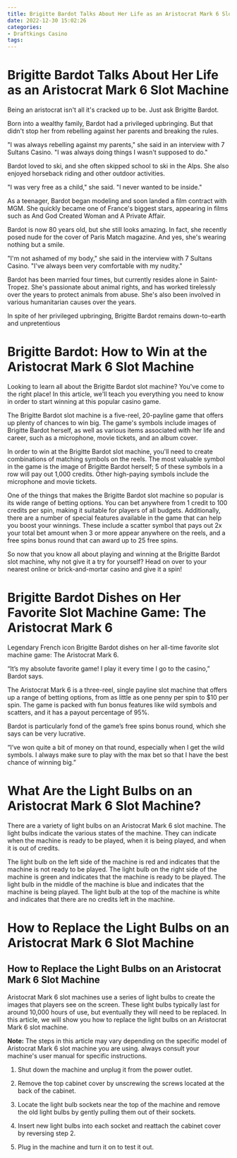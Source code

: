 ```yaml
---
title: Brigitte Bardot Talks About Her Life as an Aristocrat Mark 6 Slot Machine
date: 2022-12-30 15:02:26
categories:
- Draftkings Casino
tags:
---
```



#  Brigitte Bardot Talks About Her Life as an Aristocrat Mark 6 Slot Machine

Being an aristocrat isn't all it's cracked up to be. Just ask Brigitte Bardot.

Born into a wealthy family, Bardot had a privileged upbringing. But that didn't stop her from rebelling against her parents and breaking the rules.

"I was always rebelling against my parents," she said in an interview with 7 Sultans Casino. "I was always doing things I wasn't supposed to do."

Bardot loved to ski, and she often skipped school to ski in the Alps. She also enjoyed horseback riding and other outdoor activities.

"I was very free as a child," she said. "I never wanted to be inside."

As a teenager, Bardot began modeling and soon landed a film contract with MGM. She quickly became one of France's biggest stars, appearing in films such as And God Created Woman and A Private Affair.

Bardot is now 80 years old, but she still looks amazing. In fact, she recently posed nude for the cover of Paris Match magazine. And yes, she's wearing nothing but a smile.

"I'm not ashamed of my body," she said in the interview with 7 Sultans Casino. "I've always been very comfortable with my nudity."

Bardot has been married four times, but currently resides alone in Saint-Tropez. She's passionate about animal rights, and has worked tirelessly over the years to protect animals from abuse. She's also been involved in various humanitarian causes over the years.


In spite of her privileged upbringing, Brigitte Bardot remains down-to-earth and unpretentious

#  Brigitte Bardot: How to Win at the Aristocrat Mark 6 Slot Machine

Looking to learn all about the Brigitte Bardot slot machine? You've come to the right place! In this article, we'll teach you everything you need to know in order to start winning at this popular casino game.

The Brigitte Bardot slot machine is a five-reel, 20-payline game that offers up plenty of chances to win big. The game's symbols include images of Brigitte Bardot herself, as well as various items associated with her life and career, such as a microphone, movie tickets, and an album cover.

In order to win at the Brigitte Bardot slot machine, you'll need to create combinations of matching symbols on the reels. The most valuable symbol in the game is the image of Brigitte Bardot herself; 5 of these symbols in a row will pay out 1,000 credits. Other high-paying symbols include the microphone and movie tickets.

One of the things that makes the Brigitte Bardot slot machine so popular is its wide range of betting options. You can bet anywhere from 1 credit to 100 credits per spin, making it suitable for players of all budgets. Additionally, there are a number of special features available in the game that can help you boost your winnings. These include a scatter symbol that pays out 2x your total bet amount when 3 or more appear anywhere on the reels, and a free spins bonus round that can award up to 25 free spins.

So now that you know all about playing and winning at the Brigitte Bardot slot machine, why not give it a try for yourself? Head on over to your nearest online or brick-and-mortar casino and give it a spin!

#  Brigitte Bardot Dishes on Her Favorite Slot Machine Game: The Aristocrat Mark 6

Legendary French icon Brigitte Bardot dishes on her all-time favorite slot machine game: The Aristocrat Mark 6.

“It’s my absolute favorite game! I play it every time I go to the casino,” Bardot says.

The Aristocrat Mark 6 is a three-reel, single payline slot machine that offers up a range of betting options, from as little as one penny per spin to $10 per spin. The game is packed with fun bonus features like wild symbols and scatters, and it has a payout percentage of 95%.

Bardot is particularly fond of the game’s free spins bonus round, which she says can be very lucrative.

“I’ve won quite a bit of money on that round, especially when I get the wild symbols. I always make sure to play with the max bet so that I have the best chance of winning big.”

#  What Are the Light Bulbs on an Aristocrat Mark 6 Slot Machine?

There are a variety of light bulbs on an Aristocrat Mark 6 slot machine. The light bulbs indicate the various states of the machine. They can indicate when the machine is ready to be played, when it is being played, and when it is out of credits.

The light bulb on the left side of the machine is red and indicates that the machine is not ready to be played. The light bulb on the right side of the machine is green and indicates that the machine is ready to be played. The light bulb in the middle of the machine is blue and indicates that the machine is being played. The light bulb at the top of the machine is white and indicates that there are no credits left in the machine.

#  How to Replace the Light Bulbs on an Aristocrat Mark 6 Slot Machine

## How to Replace the Light Bulbs on an Aristocrat Mark 6 Slot Machine

Aristocrat Mark 6 slot machines use a series of light bulbs to create the images that players see on the screen. These light bulbs typically last for around 10,000 hours of use, but eventually they will need to be replaced. In this article, we will show you how to replace the light bulbs on an Aristocrat Mark 6 slot machine.

**Note:** The steps in this article may vary depending on the specific model of Aristocrat Mark 6 slot machine you are using. always consult your machine's user manual for specific instructions.

1. Shut down the machine and unplug it from the power outlet.

2. Remove the top cabinet cover by unscrewing the screws located at the back of the cabinet.

3. Locate the light bulb sockets near the top of the machine and remove the old light bulbs by gently pulling them out of their sockets.

4. Insert new light bulbs into each socket and reattach the cabinet cover by reversing step 2.

5. Plug in the machine and turn it on to test it out.